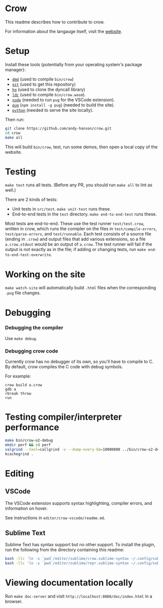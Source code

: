 # Crow

This readme describes how to contribute to crow.

For information about the langauge itself, visit the [website](http://crow-lang.xyz/).


# Setup

Install these tools (potentially from your operating system's package manager):

* [`dmd`](https://dlang.org/download.html#dmd) (used to compile `bin/crow`)
* [`git`](https://git-scm.com/) (used to get this repository)
* [`hg`](http://mercurial-scm.org) (used to clone the dyncall library)
* [`ldc`](https://wiki.dlang.org/LDC) (used to compile `bin/crow.wasm`).
* [`node`](https://nodejs.org/en/) (needed to run `pug` for the VSCode extension).
* [`pug`](https://pugjs.org) (`npm install -g pug`) (needed to build the site).
* [`python`](https://www.python.org/) (needed to serve the site locally).

Then run:

```sh
git clone https://github.com/andy-hanson/crow.git
cd crow
make all
```

This will build `bin/crow`, test, run some demos, then open a local copy of the website.


# Testing

`make test` runs all tests. (Before any PR, you should run `make all` to lint as well.)

There are 2 kinds of tests:

* Unit tests in `src/test`. `make unit-test` runs these.
* End-to-end tests in the `test` directory. `make end-to-end-test` runs these.

Most tests are end-to-end.
These use the test runner `test/test.crow`, written in crow,
which runs the comipler on the files in `test/compile-errors`, `test/parse-errors`, and `test/runnable`.
Each test consists of a source file (ending in `.crow`) and output files that add various extensions,
so a file `a.crow.stdout` would be an output of `a.crow`.
The test runner will fail if the output is not exactly as in the file;
if adding or changing tests, run `make end-to-end-test-overwrite`.


# Working on the site

`make watch-site` will automatically build `.html` files when the corresponding `.pug` file changes.


# Debugging

### Debugging the compiler

Use `make debug`.

### Debugging crow code

Currently crow has no debugger of its own, so you'll have to compile to C.
By default, crow compiles the C code with debug symbols.

For example:

```
crow build a.crow
gdb a
rbreak throw
run
```


# Testing compiler/interpreter performance

```sh
make bin/crow-o2-debug
mkdir perf && cd perf
valgrind --tool=callgrind -v --dump-every-bb=10000000 ../bin/crow-o2-debug run some-program.crow --interpret
kcachegrind .
```

# Editing

## VSCode

The VSCode extension supports syntax highlighting, compiler errors, and information on hover.

See instructions in `editor/crow-vscode/readme.md`.

## Sublime Text

Sublime Text has syntax support but no other support.
To install the plugin, run the following from the directory containing this readme:

```sh
bash -llc 'ln -s `pwd`/editor/sublime/crow.sublime-syntax ~/.config/sublime-text-3/Packages/User/crow.sublime-syntax'
bash -llc 'ln -s `pwd`/editor/sublime/repr.sublime-syntax ~/.config/sublime-text-3/Packages/User/repr.sublime-syntax'
```


# Viewing documentation locally

Run `make doc-server` and visit `http://localhost:8080/doc/index.html` in a browser.
